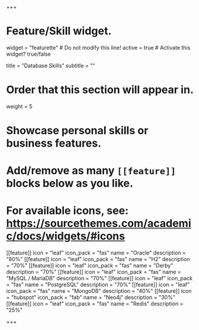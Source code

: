 +++
# Feature/Skill widget.
widget = "featurette"  # Do not modify this line!
active = true  # Activate this widget? true/false

title = "Database Skills"
subtitle = ""

# Order that this section will appear in.
weight = 5

# Showcase personal skills or business features.
# 
# Add/remove as many `[[feature]]` blocks below as you like.
# 
# For available icons, see: https://sourcethemes.com/academic/docs/widgets/#icons

[[feature]]
  icon = "leaf"
  icon_pack = "fas"
  name = "Oracle"
  description = "80%"
[[feature]]
  icon = "leaf"
  icon_pack = "fas"
  name = "H2"
  description = "70%"
[[feature]]
  icon = "leaf"
  icon_pack = "fas"
  name = "Derby"
  description = "70%"
[[feature]]
  icon = "leaf"
  icon_pack = "fas"
  name = "MySQL / MariaDB"
  description = "70%"
[[feature]]
  icon = "leaf"
  icon_pack = "fas"
  name = "PostgreSQL"
  description = "70%"
[[feature]]
  icon = "leaf"
  icon_pack = "fas"
  name = "MongoDB"
  description = "40%"
[[feature]]
  icon = "hubspot"
  icon_pack = "fab"
  name = "Neo4j"
  description = "30%"
[[feature]]
  icon = "leaf"
  icon_pack = "fas"
  name = "Redis"
  description = "25%"

+++
